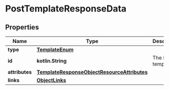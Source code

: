 
# PostTemplateResponseData

## Properties
| Name | Type | Description | Notes |
| ------------ | ------------- | ------------- | ------------- |
| **type** | [**TemplateEnum**](TemplateEnum.md) |  |  |
| **id** | **kotlin.String** | The ID of template |  |
| **attributes** | [**TemplateResponseObjectResourceAttributes**](TemplateResponseObjectResourceAttributes.md) |  |  |
| **links** | [**ObjectLinks**](ObjectLinks.md) |  |  |



